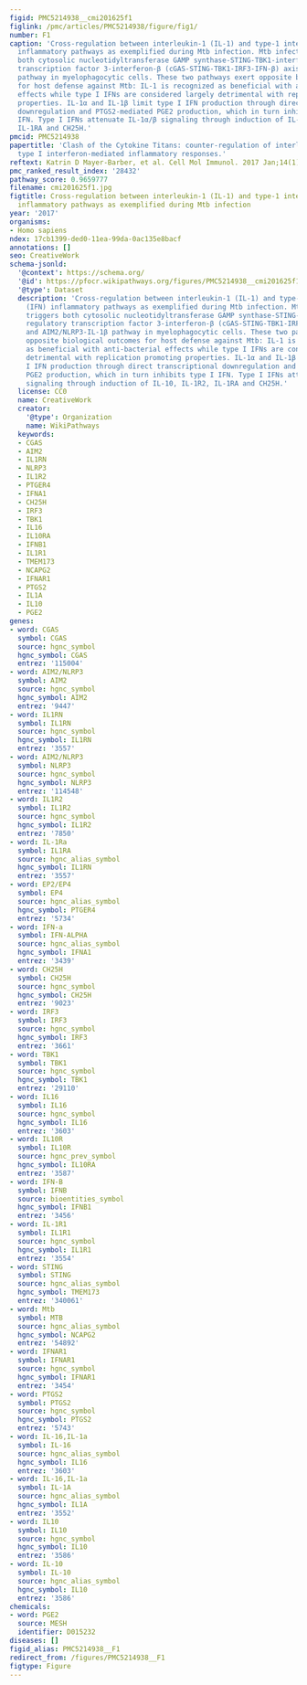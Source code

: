 ```yaml
---
figid: PMC5214938__cmi201625f1
figlink: /pmc/articles/PMC5214938/figure/fig1/
number: F1
caption: 'Cross-regulation between interleukin-1 (IL-1) and type-1 interferon (IFN)
  inflammatory pathways as exemplified during Mtb infection. Mtb infection triggers
  both cytosolic nucleotidyltransferase GAMP synthase-STING-TBK1-interferon regulatory
  transcription factor 3-interferon-β (cGAS-STING-TBK1-IRF3-IFN-β) axis and AIM2/NLRP3-IL-1β
  pathway in myelophagocytic cells. These two pathways exert opposite biological outcomes
  for host defense against Mtb: IL-1 is recognized as beneficial with anti-bacterial
  effects while type I IFNs are considered largely detrimental with replication promoting
  properties. IL-1α and IL-1β limit type I IFN production through direct transcriptional
  downregulation and PTGS2-mediated PGE2 production, which in turn inhibits type I
  IFN. Type I IFNs attenuate IL-1α/β signaling through induction of IL-10, IL-1R2,
  IL-1RA and CH25H.'
pmcid: PMC5214938
papertitle: 'Clash of the Cytokine Titans: counter-regulation of interleukin-1 and
  type I interferon-mediated inflammatory responses.'
reftext: Katrin D Mayer-Barber, et al. Cell Mol Immunol. 2017 Jan;14(1):22-35.
pmc_ranked_result_index: '28432'
pathway_score: 0.9659777
filename: cmi201625f1.jpg
figtitle: Cross-regulation between interleukin-1 (IL-1) and type-1 interferon (IFN)
  inflammatory pathways as exemplified during Mtb infection
year: '2017'
organisms:
- Homo sapiens
ndex: 17cb1399-ded0-11ea-99da-0ac135e8bacf
annotations: []
seo: CreativeWork
schema-jsonld:
  '@context': https://schema.org/
  '@id': https://pfocr.wikipathways.org/figures/PMC5214938__cmi201625f1.html
  '@type': Dataset
  description: 'Cross-regulation between interleukin-1 (IL-1) and type-1 interferon
    (IFN) inflammatory pathways as exemplified during Mtb infection. Mtb infection
    triggers both cytosolic nucleotidyltransferase GAMP synthase-STING-TBK1-interferon
    regulatory transcription factor 3-interferon-β (cGAS-STING-TBK1-IRF3-IFN-β) axis
    and AIM2/NLRP3-IL-1β pathway in myelophagocytic cells. These two pathways exert
    opposite biological outcomes for host defense against Mtb: IL-1 is recognized
    as beneficial with anti-bacterial effects while type I IFNs are considered largely
    detrimental with replication promoting properties. IL-1α and IL-1β limit type
    I IFN production through direct transcriptional downregulation and PTGS2-mediated
    PGE2 production, which in turn inhibits type I IFN. Type I IFNs attenuate IL-1α/β
    signaling through induction of IL-10, IL-1R2, IL-1RA and CH25H.'
  license: CC0
  name: CreativeWork
  creator:
    '@type': Organization
    name: WikiPathways
  keywords:
  - CGAS
  - AIM2
  - IL1RN
  - NLRP3
  - IL1R2
  - PTGER4
  - IFNA1
  - CH25H
  - IRF3
  - TBK1
  - IL16
  - IL10RA
  - IFNB1
  - IL1R1
  - TMEM173
  - NCAPG2
  - IFNAR1
  - PTGS2
  - IL1A
  - IL10
  - PGE2
genes:
- word: CGAS
  symbol: CGAS
  source: hgnc_symbol
  hgnc_symbol: CGAS
  entrez: '115004'
- word: AIM2/NLRP3
  symbol: AIM2
  source: hgnc_symbol
  hgnc_symbol: AIM2
  entrez: '9447'
- word: IL1RN
  symbol: IL1RN
  source: hgnc_symbol
  hgnc_symbol: IL1RN
  entrez: '3557'
- word: AIM2/NLRP3
  symbol: NLRP3
  source: hgnc_symbol
  hgnc_symbol: NLRP3
  entrez: '114548'
- word: IL1R2
  symbol: IL1R2
  source: hgnc_symbol
  hgnc_symbol: IL1R2
  entrez: '7850'
- word: IL-1Ra
  symbol: IL1RA
  source: hgnc_alias_symbol
  hgnc_symbol: IL1RN
  entrez: '3557'
- word: EP2/EP4
  symbol: EP4
  source: hgnc_alias_symbol
  hgnc_symbol: PTGER4
  entrez: '5734'
- word: IFN-a
  symbol: IFN-ALPHA
  source: hgnc_alias_symbol
  hgnc_symbol: IFNA1
  entrez: '3439'
- word: CH25H
  symbol: CH25H
  source: hgnc_symbol
  hgnc_symbol: CH25H
  entrez: '9023'
- word: IRF3
  symbol: IRF3
  source: hgnc_symbol
  hgnc_symbol: IRF3
  entrez: '3661'
- word: TBK1
  symbol: TBK1
  source: hgnc_symbol
  hgnc_symbol: TBK1
  entrez: '29110'
- word: IL16
  symbol: IL16
  source: hgnc_symbol
  hgnc_symbol: IL16
  entrez: '3603'
- word: IL10R
  symbol: IL10R
  source: hgnc_prev_symbol
  hgnc_symbol: IL10RA
  entrez: '3587'
- word: IFN-B
  symbol: IFNB
  source: bioentities_symbol
  hgnc_symbol: IFNB1
  entrez: '3456'
- word: IL-1R1
  symbol: IL1R1
  source: hgnc_symbol
  hgnc_symbol: IL1R1
  entrez: '3554'
- word: STING
  symbol: STING
  source: hgnc_alias_symbol
  hgnc_symbol: TMEM173
  entrez: '340061'
- word: Mtb
  symbol: MTB
  source: hgnc_alias_symbol
  hgnc_symbol: NCAPG2
  entrez: '54892'
- word: IFNAR1
  symbol: IFNAR1
  source: hgnc_symbol
  hgnc_symbol: IFNAR1
  entrez: '3454'
- word: PTGS2
  symbol: PTGS2
  source: hgnc_symbol
  hgnc_symbol: PTGS2
  entrez: '5743'
- word: IL-16,IL-1a
  symbol: IL-16
  source: hgnc_alias_symbol
  hgnc_symbol: IL16
  entrez: '3603'
- word: IL-16,IL-1a
  symbol: IL-1A
  source: hgnc_alias_symbol
  hgnc_symbol: IL1A
  entrez: '3552'
- word: IL10
  symbol: IL10
  source: hgnc_symbol
  hgnc_symbol: IL10
  entrez: '3586'
- word: IL-10
  symbol: IL-10
  source: hgnc_alias_symbol
  hgnc_symbol: IL10
  entrez: '3586'
chemicals:
- word: PGE2
  source: MESH
  identifier: D015232
diseases: []
figid_alias: PMC5214938__F1
redirect_from: /figures/PMC5214938__F1
figtype: Figure
---
```

